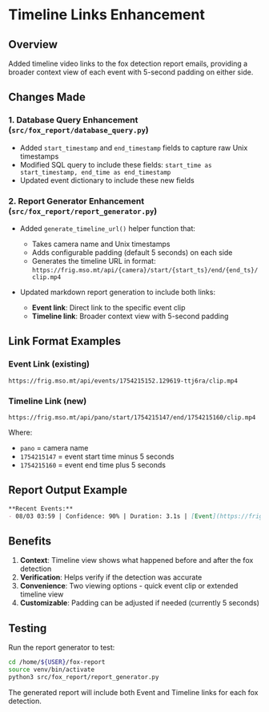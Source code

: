 # Timeline Links Enhancement

## Overview
Added timeline video links to the fox detection report emails, providing a broader context view of each event with 5-second padding on either side.

## Changes Made

### 1. Database Query Enhancement (`src/fox_report/database_query.py`)
- Added `start_timestamp` and `end_timestamp` fields to capture raw Unix timestamps
- Modified SQL query to include these fields: `start_time as start_timestamp, end_time as end_timestamp`
- Updated event dictionary to include these new fields

### 2. Report Generator Enhancement (`src/fox_report/report_generator.py`)
- Added `generate_timeline_url()` helper function that:
  - Takes camera name and Unix timestamps
  - Adds configurable padding (default 5 seconds) on each side
  - Generates the timeline URL in format: `https://frig.mso.mt/api/{camera}/start/{start_ts}/end/{end_ts}/clip.mp4`

- Updated markdown report generation to include both links:
  - **Event link**: Direct link to the specific event clip
  - **Timeline link**: Broader context view with 5-second padding

## Link Format Examples

### Event Link (existing)
```
https://frig.mso.mt/api/events/1754215152.129619-ttj6ra/clip.mp4
```

### Timeline Link (new)
```
https://frig.mso.mt/api/pano/start/1754215147/end/1754215160/clip.mp4
```
Where:
- `pano` = camera name
- `1754215147` = event start time minus 5 seconds
- `1754215160` = event end time plus 5 seconds

## Report Output Example
```markdown
**Recent Events:**
- 08/03 03:59 | Confidence: 90% | Duration: 3.1s | [Event](https://frig.mso.mt/api/events/.../clip.mp4) | [Timeline](https://frig.mso.mt/api/pano/start/.../end/.../clip.mp4)
```

## Benefits
1. **Context**: Timeline view shows what happened before and after the fox detection
2. **Verification**: Helps verify if the detection was accurate
3. **Convenience**: Two viewing options - quick event clip or extended timeline view
4. **Customizable**: Padding can be adjusted if needed (currently 5 seconds)

## Testing
Run the report generator to test:
```bash
cd /home/${USER}/fox-report
source venv/bin/activate
python3 src/fox_report/report_generator.py
```

The generated report will include both Event and Timeline links for each fox detection.
